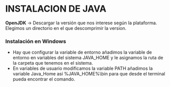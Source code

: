 # INSTALACION DE JAVA

**OpenJDK** → Descargar la versión que nos interese según la plataforma. 
Elegimos un directorio en el que descomprimir la version. 

### Instalación en Windows
- Hay que configurar la variable de entorno añadimos la variable de entorno 
en variables del sistema JAVA_HOME y le asignamos la ruta de la carpeta que tenemos en el sistema.														
- En variables de usuario modificamos la variable PATH añadimos la variable Java_Home así %JAVA_HOME%\bin para que desde el terminal pueda encontrar el comando.